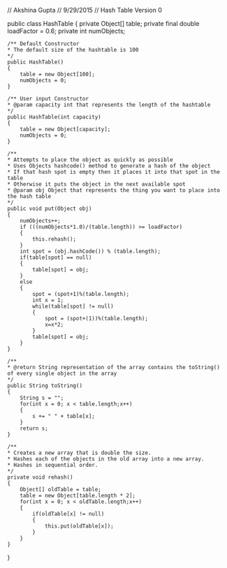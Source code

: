 // Akshina Gupta
// 9/29/2015
// Hash Table Version 0

public class HashTable
{
	private Object[] table;
	private final double loadFactor = 0.6;
	private int numObjects;
	
	/** Default Constructor
	* The default size of the hashtable is 100
	*/
	public HashTable()
	{
		table = new Object[100];
		numObjects = 0;
	}
	
	/** User input Constructor
	* @param capacity int that represents the length of the hashtable
	*/
	public HashTable(int capacity)
	{
		table = new Object[capacity];
		numObjects = 0;
	}
	
	/** 
	* Attempts to place the object as quickly as possible
	* Uses Objects hashcode() method to generate a hash of the object
	* If that hash spot is empty then it places it into that spot in the table
	* Otherwise it puts the object in the next available spot
	* @param obj Object that represents the thing you want to place into the hash table
	*/
	public void put(Object obj)
	{
		numObjects++;
		if (((numObjects*1.0)/(table.length)) >= loadFactor)
		{
			this.rehash();
		}
		int spot = (obj.hashCode()) % (table.length);
		if(table[spot] == null)
		{
			table[spot] = obj;
		}
		else
		{
			spot = (spot+1)%(table.length);
			int x = 1;
			while(table[spot] != null)
			{
				spot = (spot+(1))%(table.length);
				x=x*2;
			}
			table[spot] = obj;
		}
	}
	
	/**
	* @return String representation of the array contains the toString() of every single object in the array
	*/
	public String toString()
	{
		String s = "";
		for(int x = 0; x < table.length;x++)
		{
			s += " " + table[x];
		}
		return s;
	}
	
	/**
	* Creates a new array that is double the size.
	* Hashes each of the objects in the old array into a new array.
	* Hashes in sequential order.
	*/
	private void rehash()
	{
		Object[] oldTable = table;
		table = new Object[table.length * 2];
		for(int x = 0; x < oldTable.length;x++)
		{
			if(oldTable[x] != null)
			{
				this.put(oldTable[x]);
			}
		}
	}
	
}
